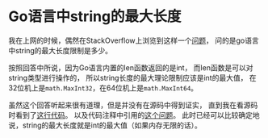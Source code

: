 # Go语言中string的最大长度

我在上网的时候，偶然在StackOverflow上浏览到这样一个[问题](https://stackoverflow.com/questions/40675029/is-there-any-string-length-limit-in-golangs-string-map-key)，
问的是go语言中string的最大长度限制是多少。

按照回答中所说，因为Go语言内置的len函数返回的是int，
而len函数是可以对string类型进行操作的，
所以string长度的最大理论限制应该是int的最大值，
在32位机上是`math.MaxInt32`，在64位机上是`math.MaxInt64`。

虽然这个回答听起来很有道理，但是并没有在源码中得到证实，
直到我在看源码时看到了[这行代码](https://github.com/golang/go/blob/e1fcf8857e1b3e076cc3a6fad1860afe0d6c2ca6/src/strings/strings.go#L530)。
以及代码注释中引用的[这个问题](golang.org/issue/16237)。
此时已经可以比较确定地说，string的最大长度就是int的最大值（如果内存无限的话）。